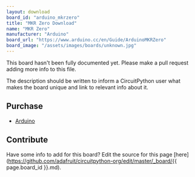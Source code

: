```yaml
---
layout: download
board_id: "arduino_mkrzero"
title: "MKR Zero Download"
name: "MKR Zero"
manufacturer: "Arduino"
board_url: "https://www.arduino.cc/en/Guide/ArduinoMKRZero"
board_image: "/assets/images/boards/unknown.jpg"
---
```


This board hasn't been fully documented yet. Please make a pull request adding more info to this file.

The description should be written to inform a CircuitPython user what makes the board unique and link to relevant info about it.

## Purchase
* [Arduino](https://store.arduino.cc/usa/arduino-mkrzero)

## Contribute

Have some info to add for this board? Edit the source for this page [here](https://github.com/adafruit/circuitpython-org/edit/master/_board/{{ page.board_id }}.md).
